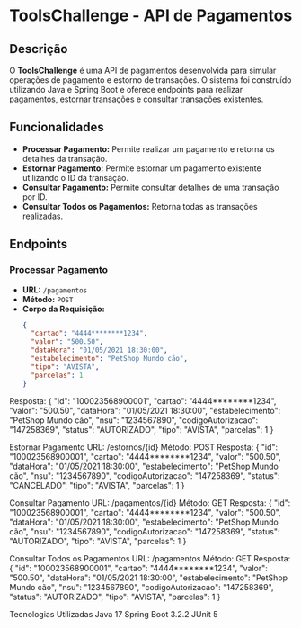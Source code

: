 # ToolsChallenge - API de Pagamentos

## Descrição

O **ToolsChallenge** é uma API de pagamentos desenvolvida para simular operações de pagamento e estorno de transações. O sistema foi construído utilizando Java e Spring Boot e oferece endpoints para realizar pagamentos, estornar transações e consultar transações existentes.

## Funcionalidades

- **Processar Pagamento:** Permite realizar um pagamento e retorna os detalhes da transação.
- **Estornar Pagamento:** Permite estornar um pagamento existente utilizando o ID da transação.
- **Consultar Pagamento:** Permite consultar detalhes de uma transação por ID.
- **Consultar Todos os Pagamentos:** Retorna todas as transações realizadas.

## Endpoints

### Processar Pagamento

- **URL:** `/pagamentos`
- **Método:** `POST`
- **Corpo da Requisição:**
  ```json
  {
    "cartao": "4444********1234",
    "valor": "500.50",
    "dataHora": "01/05/2021 18:30:00",
    "estabelecimento": "PetShop Mundo cão",
    "tipo": "AVISTA",
    "parcelas": 1
  }

Resposta:
{
  "id": "100023568900001",
  "cartao": "4444********1234",
  "valor": "500.50",
  "dataHora": "01/05/2021 18:30:00",
  "estabelecimento": "PetShop Mundo cão",
  "nsu": "1234567890",
  "codigoAutorizacao": "147258369",
  "status": "AUTORIZADO",
  "tipo": "AVISTA",
  "parcelas": 1
}

Estornar Pagamento
URL: /estornos/{id}
Método: POST
Resposta:
{
  "id": "100023568900001",
  "cartao": "4444********1234",
  "valor": "500.50",
  "dataHora": "01/05/2021 18:30:00",
  "estabelecimento": "PetShop Mundo cão",
  "nsu": "1234567890",
  "codigoAutorizacao": "147258369",
  "status": "CANCELADO",
  "tipo": "AVISTA",
  "parcelas": 1
}

Consultar Pagamento
URL: /pagamentos/{id}
Método: GET
Resposta:
{
  "id": "100023568900001",
  "cartao": "4444********1234",
  "valor": "500.50",
  "dataHora": "01/05/2021 18:30:00",
  "estabelecimento": "PetShop Mundo cão",
  "nsu": "1234567890",
  "codigoAutorizacao": "147258369",
  "status": "AUTORIZADO",
  "tipo": "AVISTA",
  "parcelas": 1
}

Consultar Todos os Pagamentos
URL: /pagamentos
Método: GET
Resposta:
{
    "id": "100023568900001",
    "cartao": "4444********1234",
    "valor": "500.50",
    "dataHora": "01/05/2021 18:30:00",
    "estabelecimento": "PetShop Mundo cão",
    "nsu": "1234567890",
    "codigoAutorizacao": "147258369",
    "status": "AUTORIZADO",
    "tipo": "AVISTA",
    "parcelas": 1
}


Tecnologias Utilizadas
Java 17
Spring Boot 3.2.2
JUnit 5
